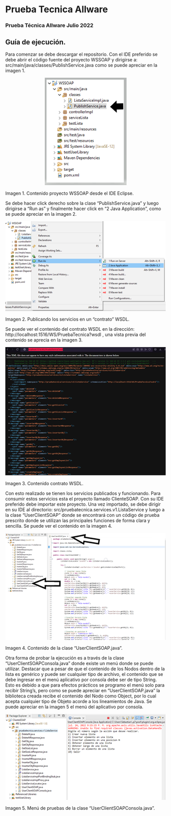 # Prueba Tecnica Allware
### Prueba Técnica Allware Julio 2022
## Guía de ejecución.

Para comenzar se debe descargar el repositorio.
Con el IDE preferido se debe abrir el código fuente del proyecto WSSOAP y dirigirse a: src/main/java/classes/PublishService.java como se puede apreciar en la imagen 1.

<center>

![Imagen1](img/Imagen1.png) 

</center>
Imagen 1. Contenido proyecto WSSOAP desde el IDE Eclipse.

Se debe hacer click derecho sobre la clase “PublishService.java” y luego dirigirse a “Run as” y finalmente hacer click en “2 Java Application”, como se puede apreciar en la imagen 2.

<center>

![Imagen2](img/Imagen2.png) 

</center>

Imagen 2. Publicando los servicios en un “contrato” WSDL.

Se puede ver el contenido del contrato WSDL en la dirección: http://localhost:1516/WS/PruebaTecnica?wsdl , una vista previa del contenido se aprecia en la imagen 3.
 

<center>

![Imagen3](img/Imagen3.png) 

</center>

Imagen 3. Contenido contrato WSDL.

Con esto realizado se tienen los servicios publicados y funcionando.
Para consumir estos servicios esta el proyecto llamado ClienteSOAP.
Con su IDE preferido debe importar este proyecto.
Una vez importado, se debe dirigir en su IDE al directorio: src/pruebatecnica.services.v1.ListaService y luego a la clase “UserClientSOAP” donde se encontrará con un código de prueba prescrito donde se utilizan las principales funciones de forma clara y sencilla. Se puede ver el contenido en la imagen 4.

<center>

![Imagen4](img/Imagen4.png) 

</center>

Imagen 4. Contenido de la clase “UserClientSOAP.java”.


Otra forma de probar la ejecución es a través de la clase “UserClientSOAPConsola.java” donde existe un menú donde se puede utilizar. Destacar que a pesar de que el contenido de los Nodos dentro de la lista es genérico y puede ser cualquier tipo de archivo, el contenido que se debe ingresar en el menú aplicativo por consola debe ser de tipo String. Esto es debido a que para efectos prácticos se programo el menú solo para recibir String’s, pero como se puede apreciar en “UserClientSOAP.java” la biblioteca creada recibe el contenido del Nodo como Object, por lo cual acepta cualquier tipo de Objeto acorde a los lineamientos de Java.
Se puede apreciar en la imagen 5 el menú del aplicativo por consola.

<center>

![Imagen5](img/Imagen5.png) 

</center>

Imagen 5. Menú de pruebas de la clase “UserClientSOAPConsola.java”.


